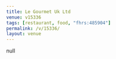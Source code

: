 ```yaml
---
title: Le Gourmet Uk Ltd
venue: v15336
tags: [restaurant, food, "fhrs:485904"]
permalink: /v/15336/
layout: venue
---
```

null